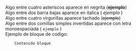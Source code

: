 Algo entre cuatro asteriscos aparece en negrita (**ejemplo**)  
Algo entre dos barra bajas aparece en italica ( _ejemplo_ )  
Algo entre cuatro virgurillas aparece tachado (~~ejemplo~~)  
Algo entre dos comillas simples invertidas aparece con letra monoespaciada ( `ejemplo` )  
Ejemplo de bloque de codigo:
```
	Contenido bloque
```